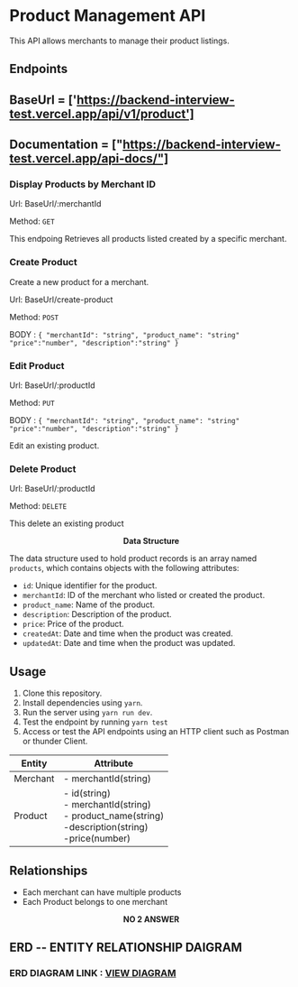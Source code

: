 # Product Management API

This API allows merchants to manage their product listings.

## Endpoints

## BaseUrl = ['https://backend-interview-test.vercel.app/api/v1/product']

## Documentation = ["https://backend-interview-test.vercel.app/api-docs/"]

### Display Products by Merchant ID

Url: BaseUrl/:merchantId

Method: `GET`

This endpoing Retrieves all products listed created by a specific merchant.

### Create Product

Create a new product for a merchant.

Url: BaseUrl/create-product

Method: `POST`

BODY : `{
  "merchantId": "string",
  "product_name": "string"
  "price":"number",
  "description":"string"
} `

### Edit Product

Url: BaseUrl/:productId

Method: `PUT`

BODY : `{
  "merchantId": "string",
  "product_name": "string"
  "price":"number",
  "description":"string"
} `

Edit an existing product.

### Delete Product

Url: BaseUrl/:productId

Method: `DELETE`

This delete an existing product

<center><b>Data Structure</b></center>

The data structure used to hold product records is an array named `products`, which contains objects with the following attributes:

- `id`: Unique identifier for the product.
- `merchantId`: ID of the merchant who listed or created the product.
- `product_name`: Name of the product.
- `description`: Description of the product.
- `price`: Price of the product.
- `createdAt`: Date and time when the product was created.
- `updatedAt`: Date and time when the product was updated.

## Usage

1. Clone this repository.
2. Install dependencies using `yarn`.
3. Run the server using `yarn run dev`.
4. Test the endpoint by running `yarn test`
5. Access or test the API endpoints using an HTTP client such as Postman or thunder Client.

| Entity   | Attribute                                                                                                            |
| -------- | -------------------------------------------------------------------------------------------------------------------- |
| Merchant | - merchantId(string)                                                                                                 |
| Product  | - id(string)<br> - merchantId(string) <br> - product_name(string) <br> -description(string) <br> -price(number) <br> |

## Relationships

- Each merchant can have multiple products
- Each Product belongs to one merchant

<center><b>NO 2 ANSWER</b></center>

## ERD -- ENTITY RELATIONSHIP DAIGRAM

### ERD DIAGRAM LINK : [VIEW DIAGRAM](https://lucid.app/lucidchart/92f054dc-3ba5-4bc0-8401-2a87a8d2ad61/edit?viewport_loc=-1189%2C8%2C1683%2C898%2C0_0&invitationId=inv_e5b0063c-45bb-4bde-8dd4-b07e2c1b1a82)
